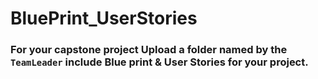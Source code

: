 # BluePrint_UserStories

### For your capstone project Upload a folder named by the `TeamLeader` include Blue print & User Stories for your project. 
